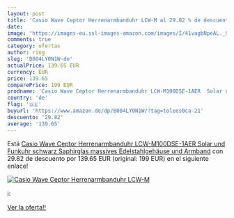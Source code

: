 ```yaml
---
layout: post
title: 'Casio Wave Ceptor Herrenarmbanduhr LCW-M al 29.82 % de descuento'
date: 
image: 'https://images-eu.ssl-images-amazon.com/images/I/41vagbNpeAL._SL200_.jpg'
comments: true
category: ofertas
author: ring
slug: 'B004LY0N1W-de'
actualPrice: 139.65 EUR
currency: EUR
price: 139.65
comparePrice: 199 EUR
prodname: 'Casio Wave Ceptor Herrenarmbanduhr LCW-M100DSE-1AER  Solar und Funkuhr  schwarz  Saphirglas  massives Edelstahlgehäuse und Armband'
country: 'de'
flag: '🇩🇪'
buyurl: 'https://www.amazon.de/dp/B004LY0N1W/?tag=tolees0ca-21'
descuento: '29.82'
average: '139.65'
---
```


Está [Casio Wave Ceptor Herrenarmbanduhr LCW-M100DSE-1AER  Solar und Funkuhr  schwarz  Saphirglas  massives Edelstahlgehäuse und Armband](https://www.amazon.de/dp/B004LY0N1W/?tag=tolees0ca-21) con 29.82 de descuento por 139.65 EUR (original: 199 EUR) en el siguiente enlace!

[![Casio Wave Ceptor Herrenarmbanduhr LCW-M](https://images-eu.ssl-images-amazon.com/images/I/41vagbNpeAL._SL200_.jpg)](https://www.amazon.de/dp/B004LY0N1W/?tag=tolees0ca-21)

ℹ️:


[Ver la oferta!!](https://www.amazon.de/dp/B004LY0N1W/?tag=tolees0ca-21)
